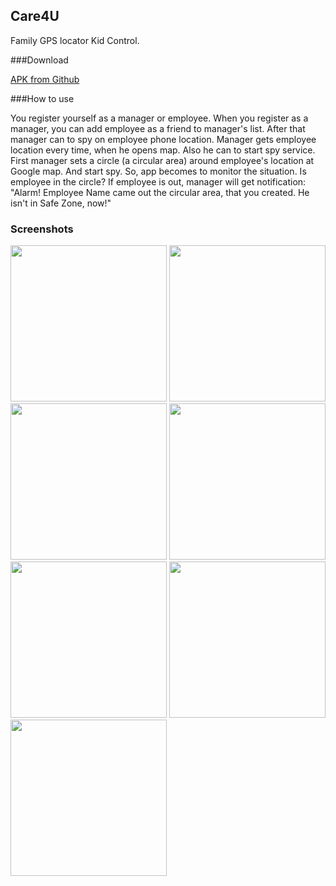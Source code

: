 ## Care4U

Family GPS locator Kid Control. 

###Download

[APK from Github](https://github.com/SergeyBurlaka/Care4UApp/blob/master/APK/Care4U%20v2.3.apk)  

###How to use 

You register yourself as a manager or employee. When you register as a manager, you can add employee as a friend to manager's list.  After that manager can to spy on employee phone location. 
Manager gets employee location  every time, when he opens map. 
Also he can to start spy service. First manager sets a circle (a circular area) around employee's location at Google map. And start spy. So, app becomes to monitor the situation. Is employee in the circle? If employee is out, manager will get notification: "Alarm! Employee Name came out the circular area, that you created. He isn't in Safe Zone, now!"

### Screenshots

<img src="https://cloud.githubusercontent.com/assets/21062067/17781771/4f5a5eb8-6579-11e6-9c42-2ab4f3b368f2.png" width="250">
<img src="https://cloud.githubusercontent.com/assets/21062067/17784579/afff230a-6585-11e6-814c-b61133982493.jpg" width="250">
<img src="https://cloud.githubusercontent.com/assets/21062067/17880847/aa4412d2-6908-11e6-8c80-d14a07b37028.jpg" width="250">
<img src="https://cloud.githubusercontent.com/assets/21062067/17783365/68485536-6580-11e6-8277-8ab5548b0908.png" width="250">
<img src="https://cloud.githubusercontent.com/assets/21062067/17783801/52ef9d78-6582-11e6-880b-ae11ea062a0e.jpg" width="250">
<img src="https://cloud.githubusercontent.com/assets/21062067/17784109/e5775284-6583-11e6-89a7-84be54d7ac5f.jpg" width="250">
<img src="https://cloud.githubusercontent.com/assets/21062067/17784962/6d716aaa-6587-11e6-8c95-f5e2c6efa74e.jpg" width="250">
